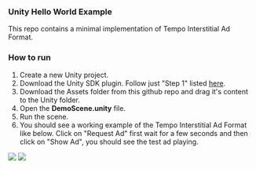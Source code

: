 ### Unity Hello World Example
This repo contains a minimal implementation of Tempo Interstitial Ad Format.

### How to run
1. Create a new Unity project.
2. Download the Unity SDK plugin. Follow just "Step 1" listed [here](https://docs.tempoplatform.com/).
3. Download the Assets folder from this github repo and drag it's content to the Unity folder.
4. Open the **DemoScene.unity** file.
5. Run the scene.
6. You should see a working example of the Tempo Interstitial Ad Format like below. Click on "Request Ad" first wait for a few seconds and then click on "Show Ad", you should see the test ad playing. 

![](https://i.imgur.com/wUWJnwl.jpg)
![](https://i.imgur.com/0kaNrVm.jpg)

